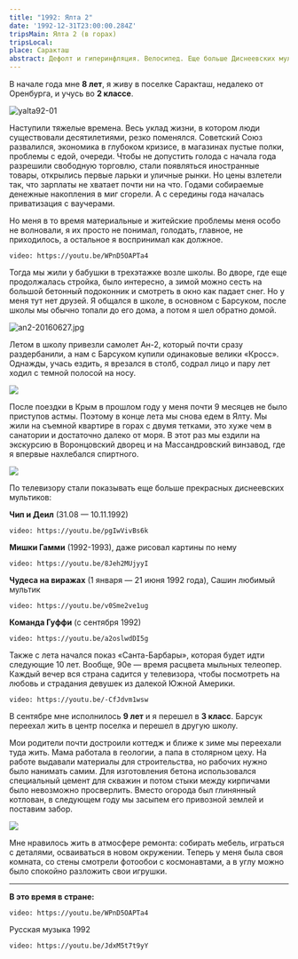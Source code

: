 ```yaml
---
title: "1992: Ялта 2"
date: '1992-12-31T23:00:00.284Z'
tripsMain: Ялта 2 (в горах)
tripsLocal: 
place: Саракташ
abstract: Дефолт и гиперинфляция. Велосипед. Еще больше Диснеевских мультиков. Переезд в коттедж. Вторая поездка в Ялту. 
---
```


В начале года мне **8 лет**, я живу в поселке Саракташ, недалеко от Оренбурга, и учусь во **2 классе**.

![yalta92-01](yalta92-01.jpg)

Наступили тяжелые времена. Весь уклад жизни, в котором люди существовали десятилетиями, резко поменялся. Советский Союз развалился, экономика в глубоком кризисе, в магазинах пустые полки, проблемы с едой, очереди. Чтобы не допустить голода с начала года разрешили свободную торговлю, стали появляться иностранные товары, открылись первые ларьки и уличные рынки. Но цены взлетели так, что зарплаты не хватает почти ни на что. Годами собираемые денежные накопления в миг сгорели. А с середины года началась приватизация с ваучерами. 

Но меня в то время материальные и житейские проблемы меня особо не волновали, я их просто не понимал, голодать, главное, не приходилось, а остальное я воспринимал как должное. 

`video: https://youtu.be/WPnD5OAPTa4`

Тогда мы жили у бабушки в трехэтажке возле школы. Во дворе, где еще продолжалась стройка, было интересно, а зимой можно сесть на большой бетонный подоконник и смотреть в окно как падает снег. Но у меня тут нет друзей. Я общался в школе, в основном с Барсуком, после школы мы обычно топали до его дома, а потом я шел обратно домой.

![an2-20160627.jpg](dop/an2-20160627.jpg)

Летом в школу привезли самолет Ан-2, который почти сразу раздербанили, а нам с Барсуком купили одинаковые велики «Кросс». Однажды, учась ездить, я врезался в столб, содрал лицо и пару лет ходил с темной полосой на носу.

![](dop/kross1.jpg)

После поездки в Крым в прошлом году у меня почти 9 месяцев не было приступов астмы. Поэтому в конце лета мы снова едем в Ялту. Мы жили на съемной квартире в горах с двумя тетками, это хуже чем в санатории и достаточно далеко от моря. В этот раз мы ездили на экскурсию в Воронцовский дворец и на Массандровский винзавод, где я впервые нахлебался спиртного.

![](yalta92-02.jpg)

По телевизору стали показывать еще больше прекрасных диснеевских мультиков:

**Чип и Деил** (31.08 — 10.11.1992) 

`video: https://youtu.be/pgIwVivBs6k`

**Мишки Гамми** (1992-1993), даже рисовал картины по нему

`video: https://youtu.be/8Jeh2MUjyyI`

**Чудеса на виражах** (1 января — 21 июня 1992 года), Сашин любимый мультик

`video: https://youtu.be/v0Sme2ve1ug`

**Команда Гуффи** (с сентября 1992)

`video: https://youtu.be/a2oslwdDI5g`

Также с лета начался показ «Санта-Барбары», которая будет идти следующие 10 лет. Вообще, 90е — время расцвета мыльных телеопер. Каждый вечер вся страна садится у телевизора, чтобы посмотреть на любовь и страдания девушек из далекой Южной Америки.

`video: https://youtu.be/-CfJdvm1wsw`

В сентябре мне исполнилось **9 лет** и я перешел в **3 класс**. Барсук переехал жить в центр поселка и перешел в другую школу. 

Мои родители почти достроили коттедж и ближе к зиме мы переехали туда жить. Мама работала в геологии, а папа в столярном цеху. На работе выдавали материалы для строительства, но рабочих нужно было нанимать самим. Для изготовления бетона использовался специальный цемент для скважин и потом стыки между кирпичами было невозможно просверлить. Вместо огорода был глинянный котлован, в следующем году мы засыпем его привозной землей и поставим забор.

![](dop/20170521_111757.jpg)

Мне нравилось жить в атмосфере ремонта: собирать мебель, играться с деталями, осваиваться в новом окружении. Теперь у меня была своя комната, со стены смотрели фотообои с космонавтами, а в углу можно было спокойно разложить свои игрушки.

---

**В это время в стране:**

`video: https://youtu.be/WPnD5OAPTa4`

Русская музыка 1992

`video: https://youtu.be/JdxM5t7t9yY`



